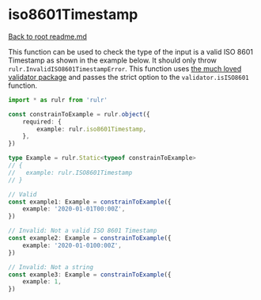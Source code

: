 # iso8601Timestamp

[Back to root readme.md](../../../readme.md)

This function can be used to check the type of the input is a valid ISO 8601 Timestamp as shown in the example below. It should only throw `rulr.InvalidISO8601TimestampError`. This function uses [the much loved validator package](https://github.com/validatorjs/validator.js) and passes the strict option to the `validator.isISO8601` function.

```ts
import * as rulr from 'rulr'

const constrainToExample = rulr.object({
	required: {
		example: rulr.iso8601Timestamp,
	},
})

type Example = rulr.Static<typeof constrainToExample>
// {
//   example: rulr.ISO8601Timestamp
// }

// Valid
const example1: Example = constrainToExample({
	example: '2020-01-01T00:00Z',
})

// Invalid: Not a valid ISO 8601 Timestamp
const example2: Example = constrainToExample({
	example: '2020-01-0100:00Z',
})

// Invalid: Not a string
const example3: Example = constrainToExample({
	example: 1,
})
```
